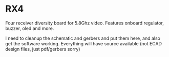 # RX4
Four receiver diversity board for 5.8Ghz video. Features onboard regulator, buzzer, oled and more.

I need to cleanup the schematic and gerbers and put them here, and also get the software working. Everything will have source available (not ECAD design files, just pdf/gerbers sorry)
